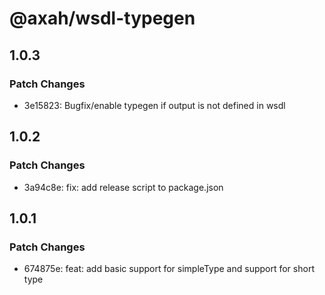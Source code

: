 # @axah/wsdl-typegen

## 1.0.3

### Patch Changes

- 3e15823: Bugfix/enable typegen if output is not defined in wsdl

## 1.0.2

### Patch Changes

- 3a94c8e: fix: add release script to package.json

## 1.0.1

### Patch Changes

- 674875e: feat: add basic support for simpleType and support for short type
